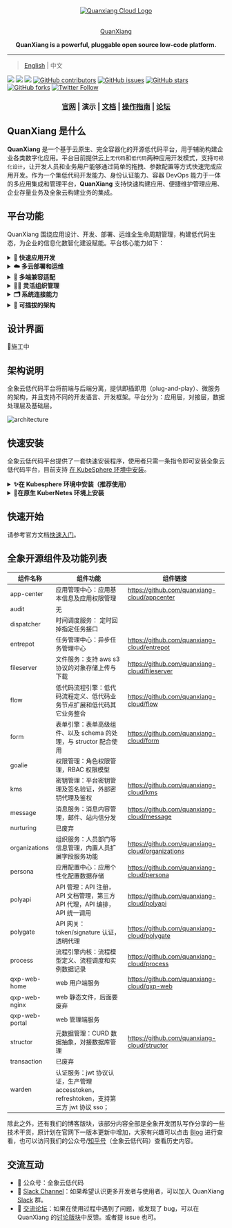 <p align="center">
  <a href="https://www.quanxiang.dev/" target="blank"><img src="https://qxp-public.pek3b.qingstor.com/qxp_vertical_logo.svg" width="300" alt="Quanxiang Cloud Logo" /></a>
</p>
<p align="center">
  <br/>
  <a href="https://www.quanxiang.dev/" target="blank">
    QuanXiang
  </a>
</p>
<p align="center">
  <b> QuanXiang is a powerful, pluggable open source low-code platform.</b>
</p>

----



> [English](./README.md) | 中文

[![](https://img.shields.io/badge/Roadmap-QuanXiang-orange.svg)](https://github.com/quanxiang-cloud/website/tree/main/content/zh/roadmap)
[![](https://img.shields.io/badge/Content-Blog-blue.svg)](https://github.com/quanxiang-cloud/website/tree/main/content/zh/blogs)
[![](https://img.shields.io/badge/release-1.1.0-brightgreen.svg)](https://github.com/quanxiang-cloud/quanxiang/releases/tag/v1.1.0)
[![GitHub contributors](https://img.shields.io/github/contributors/quanxiang-cloud/quanxiang)](https://github.com/quanxiang-cloud/quanxiang/graphs/contributors)
[![GitHub issues](https://img.shields.io/github/issues/quanxiang-cloud/quanxiang)](https://github.com/quanxiang-cloud/quanxiang/issues)
[![GitHub stars](https://img.shields.io/github/stars/quanxiang-cloud/quanxiang.svg?style=social&label=Stars)](https://github.com/quanxiang-cloud/quanxiang)
[![GitHub forks](https://img.shields.io/github/forks/quanxiang-cloud/quanxiang.svg?style=social&label=Fork)](https://github.com/quanxiang-cloud/quanxiang)
[![Twitter Follow](https://img.shields.io/twitter/follow/QuanXiang5?style=social)](https://twitter.com/QuanXiang5)


<div align="center">
  <h3>
    <a href="https://www.quanxiang.dev/" target="_blank">官网</a>
    <span> | </span>
    演示
    <span> | </span>
    <a href="https://docs.clouden.io/" target="_blank">文档</a>
    <span> | </span>
    <a href="https://docs.clouden.io/manual/application/new/" target="_blank">操作指南</a>
    <span> | </span>
    <a href="https://github.com/quanxiang-cloud/quanxiang/discussions" target="_blank">论坛</a>
  </h3>
</div>


## QuanXiang 是什么

**QuanXiang** 是一个基于云原生、完全容器化的开源低代码平台，用于辅助构建企业各类数字化应用。平台目前提供云上`无代码`和`低代码`两种应用开发模式，支持`可视化设计`，让开发人员和业务用户能够通过简单的拖拽、参数配置等方式快速完成应用开发。作为一个集低代码开发能力、身份认证能力、容器 DevOps 能力于一体的多应用集成和管理平台，**QuanXiang** 支持快速构建应用、便捷维护管理应用、企业存量业务及全象云构建业务的集成。



## 平台功能

QuanXiang 围绕应用设计、开发、部署、运维全生命周期管理，构建低代码生态，为企业的信息化数智化建设赋能。平台核心能力如下：

<details>
  <summary><b> 🚀 快速应用开发</b></summary>
  <li>可视化设计器：用户通过简单的拖拽、参数配置等方式就能完成页面设计、工作流编排、数据模型设计和角色权限的定义。
  <li>表单引擎：系统提供丰富的页面组件，能够满足页面呈现的自定义组件需求。
  <li>工作流引擎：包含灵活的触发方式和丰富的流程组件，支持多种触发方式，表单数据触发、时间触发、表单时间触发等。同时提供审批、填写等人为节点处理，同时支持数据新增、数据更新等自动流程节点处理。同时提供规则引擎的能力，满足复杂业务下的逻辑定义。
  </details>

<details>
  <summary><b>☁️ 多云部署和运维</b></summary>
  <li>QuanXiang 基于 Kubernetes 的容器化部署方案，CI/CD 持续交付部署，为应用的平滑部署、稳定运行保驾护航，大大降低了应用上线后迭代升级的风险和复杂度。
  <li>支持不同云厂商的部署及运维。
  <li>平台提供系统日志，支持查看所有操作记录。
  </details>

<details>
  <summary><b>🤖 多端兼容适配</b></summary>
  平台应用均可一次设计，在多端灵活适配。目前支持一键发布为 WEB 应用、Native APP、微信小程序。
  </details>
<details>
  <summary><b>🧑‍💻 灵活组织管理</b></summary>
  <li>企业通讯录：提供多种管理通讯录方式，帮助企业快速完成组织的构建。
  <li>角色管理：企业角色权限按需细分，保障平台账户访问安全和数据安全。
</details>
<details>
  <summary><b>🗂 系统连接能力</b></summary>
  <li>平台内部支持跨应用间的数据连接，提供了不同粒度的数据连接能力，包括：表与表之间的数据联动更新、字段与字段间的联动交互。
  <li>平台支持不同粒度的方案集成，包括组件集成、页面集成、应用集成。
  </details>


<details>
  <summary><b>🧩 可插拔的架构</b></summary>
  QuanXiang 是云原生、分布式架构的平台系统。各个核心服务（聚合类服务除外）采用完全解耦的、低内聚的方式设计，服务之间通过 API 接口进行访问。
  </details>


## 设计界面
🔧施工中



## 架构说明

全象云低代码平台将前端与后端分离，提供即插即用（plug-and-play）、微服务的架构，并且支持不同的开发语言、开发框架。平台分为：应用层，对接层，数据处理层及基础层。

![architecture](/doc/images/architecture.png)



## 快速安装

全象云低代码平台提供了一套快速安装程序，使用者只需一条指令即可安装全象云低代码平台，目前支持 [在 KubeSphere 环境中安装](#在Kubesphere环境中安装（推荐使用）)。

<details>
<summary><b>✨在 Kubesphere 环境中安装（推荐使用）</b></summary>

### 前提条件

- 已安装好 Kubernetes  环境 (<= v1.21.*)。
- 已安装好 OpenFunction 环境 (v0.5.0 及以上)。

#### 第 1 步：安装 KubeSphere

##### KubeSPhere

安装 KubeSphere 有两种方式：

- 直接安装 KubeSphere，详细步骤参见 [官方文档](https://kubesphere.io/docs/)。
- 安装  [KubeSphere(R)（QKE） ](https://docsv3.qingcloud.com/container/qke/)（**推荐**），可以一键部署高可用的 KubeSphere 集群，并支持集群自动巡检和修复。

KubeSphere 部署环境的要求如下：

| 节点类型    | 节点数量 | 资源要求                           |
| :---------- | :------- | :--------------------------------- |
| master      | 1        | CPU：4 核， 内存：8GB， 硬盘：80GB |
| worker 节点 | 5        | CPU：4 核， 内存：8GB， 硬盘：80GB |

##### OpenFunction

- 手动安装OpenFunction，详细步骤请参照[官方文档](https://openfunction.dev/docs/getting-started/installation/)

> **注意**
>
> 如果集群将用于生产或者准生产的话，建议将 worker 节点的内存和硬盘至少提高 1 倍，中间件部分推荐使用云厂商提供的 PaaS 或者服务。

#### 第 2 步：安装全象云低代码平台

##### 前提条件

安装全象云低代码平台前，您首先需要确保满足以下条件，然后再从我们的 release 中可以选择您需要的版本。

- 运行安装程序的系统可以访问 KubeSphere 集群。
- 已正确安装 kubectl，如果没有请先 [安装 kubectl](https://kubernetes.io/docs/tasks/tools/)。
- 已正确配置 kubeconfig，若没配置请先完成配置。
  - QKE  kubeconfig 可通过 QingCloud 控制台获取；
  - KubeSphere  kubeconfig 请参见 [官方文档](https://kubesphere.com.cn/docs/) 或者 [求助社区](https://github.com/kubesphere) 完成配置。
- 已安装 helm3，安装过程请参见 [官方文档](https://helm.sh/docs/intro/install/)。

##### 使用发行版

如果不希望自己编译的话可以直接使用我们发行版，点击 [下载地址](https://github.com/quanxiang-cloud/quanxiang/releases/tag/v1.1.0)。***注意区别不同版本的系统架构***。

##### 使用源码编译 

需要先 git clone 项目源代码进行编译。需要注意的是修改指令中的 GOOS 和 GOARCH 以匹配系统架构，以 Linux amd64 为例：

```bash
 git clone https://github.com/quanxiang-cloud/quanxiang.git
 cd quanxiang/deployment
 CGO_ENABLED=0 GOOS=linux GOARCH=amd64 go build -o installApp main.go
```

> **说明**
>
> - GOOS 可用系统：darwin、Linux、windows、freebsd 等;
> - GOARCH 可用架构：amd64、386、arm 等。



#### 开始安装

全象云低代码平台支持生产部署和试用部署：

- 生产环境可以先部署好中间件，具体内容可以参考 [修改配置文件](#修改配置文件)。
- 试用部署可以选择全部容器部署。



##### 修改配置文件

如果您已经部署好中间件服务，并打算将其用于全象低代码平台安装，可以在配置文件  `configs/configs.yml`  中将对应的中间件中 `enabled: true` 改为 `false`。**具体配置请参照下文内注释**。

```bash shell
  vim configs/configs.yml
    #Middleware Services 中间件服务
    mysql:
      enabled: true
      rootPassword: qxp1234     #It is required to set the root user password if enabled equal to true    设置root用户密码 enabled为true时必填
    redis:
      enabled: true
      password: cXhwMTIzNA==    #The password here is the base64 code of the password. For example, the base64 code of qxp1234 is cxhwmjm0cg==  这里的password为密码的base64编码，比如qxp1234的base64编码为cXhwMjM0Cg==
    kafka:
              .....
```

##### 安装

通过执行 `installApp` 指令来安装全象云低代码平台，试用版执行如下指令安装：

```bash shell
./installApp start -k ~/.kube/config -i -n lowcode
```

参数说明：

| 参数                 | 作用                          | 使用说明                                                |
| -------------------- | ----------------------------- | ------------------------------------------------------- |
| -c/--configfile      | 配置文件路径                  | 当前项目 configs/configs.yml 的绝对或者相对路径。       |
| -d/--deploymentFile  | 部署文件夹的路径              | 当前项目 deployment 文件夹的绝对或相对路径。            |
| -k/--kubeconfig      | 访问 k8s 集群的配置文件路径   | 如果该文件在默认位置 ～/.kube/config 可以不指定该参数。 |
| -i/--middlerwareInit | 中间件是否需要初始化          | 如果指定则对中间件进行初始化。                          |
| -n/--namespace       | 服务部署于 k8s 集群的命名空间 | 如果不指定默认为 default。                              |

##### 卸载

通过执行 `installApp` 指令进行卸载操作：

```bash shell
./installApp uninstall -n lowcode
```

参数的详细解释如下：

| 参数                      | 作用                                | 使用说明                                                     |
| ------------------------- | ----------------------------------- | ------------------------------------------------------------ |
| -d/--deploymentFile       | 部署文件夹的路径                    | 当前项目 deployment 文件夹的绝对或相对路径。                 |
| -k/--kubeconfig           | 访问 k8s 集群的配置文件路径         | 如果该文件在默认位置 ～/.kube/config 可以不指定该参数。      |
| -n/--namespace            | 卸载的服务部署于 k8s 集群的命名空间 | 如果不指定默认为 default。                                   |
| -u/--uninstallMiddlerware | 是否需要卸载工具部署的中间件        | 若没有使用工具部署的中间件可以不引用此参数。若使用，卸载时报错没有此资源，忽略即可。 |

#### 访问环境

##### 配置网关

参考 KubeSphere 的[官方文档](https://kubesphere.io/zh/docs/project-administration/project-gateway/)。我们推荐使用 LoadBalancer 方式配置网关。

##### 配置访问

访问 QuanxiangCloud 控制台，需要使用域名进行访问，可以配置 dns 或者指定本地 hosts 的方式进行访问。默认的用户名和密码是`admin@quanxiang.dev/654321a..`

- 通过 http://portal.qxp.com 访问 QuanxiangCloud 的管理端控制台。
- 通过 http://home.qxp.com 访问 QuanxiangCloud 的用户端。

> **注意**
>
> 如果需要修改访问域名，可参见 kubesphere 的[官方文档](https://kubesphere.io/zh/docs/project-user-guide/application-workloads/routes/)。

##### 初始化Web配置

Portal 控制台需要在安装完成后进行初始化，参照以下步骤进行初始化:
>
> 1. 在浏览器中打开全象云的管理端控制台
> 2. 在浏览器中打开开发者工具. MacOS快捷键 "Option + command + I", Windows/Linux快捷键"F12" 或者 "Control + Alt + I"
> 3. 在“开发者工具”中找到“source”，然后找到“snippets”.
> 4. 点击 "New snippet"然后在输入框中填入脚本内容，需要一个个的执行。
>  **注意: 脚本文件在 GITROOTDIR/deployment/scripts/ 中**

下图是执行脚本的位置：
![snippets](./doc/images/initialize_configuration.png)

 </details>

<details>
<summary><b>💸在原生 KuberNetes 环境上安装</b></summary>

敬请期待。
</details>


## 快速开始

请参考官方文档[快速入门](https://docs.clouden.io/quickstart/app_modeling/)。

## 全象开源组件及功能列表

| 组件名称 | 组件功能 | 组件链接 |
| --- | --- | --- |
| app-center | 应用管理中心：应用基本信息及应用权限管理 |	https://github.com/quanxiang-cloud/appcenter |
| audit |	无	|
| dispatcher |	时间调度服务： 定时回掉指定任务接口 |	
| entrepot	| 任务管理中心：异步任务管理中心	| https://github.com/quanxiang-cloud/entrepot |
| fileserver |	文件服务：支持 aws s3 协议的对象存储上传与下载 |	https://github.com/quanxiang-cloud/fileserver |
| flow |	低代码流程引擎：低代码流程定义、低代码业务节点扩展和低代码其它业务整合 | https://github.com/quanxiang-cloud/flow |	
| form |	表单引擎：表单高级组件、以及 schema 的处理，与 structor 配合使用	| https://github.com/quanxiang-cloud/form |
| goalie |	权限管理：角色权限管理，RBAC 权限模型	|
| kms| 	密钥管理：平台密钥管理及签名验证，外部密钥代理及鉴权	| https://github.com/quanxiang-cloud/kms |
| message |	消息服务：消息内容管理，邮件、站内信分发 | https://github.com/quanxiang-cloud/message |
| nurturing |	已废弃	|
| organizations |	组织服务：人员部门等信息管理，内置人员扩展字段服务功能	| https://github.com/quanxiang-cloud/organizations |
| persona |	应用配置中心：应用个性化配置数据存储	| https://github.com/quanxiang-cloud/persona |
|polyapi |	API 管理：API 注册，API 文档管理，第三方 API 代理，API 编排，API 统一调用	| https://github.com/quanxiang-cloud/polyapi |
| polygate	| API 网关：token/signature 认证，透明代理	| https://github.com/quanxiang-cloud/polygate |
| process |	流程引擎内核：流程模型定义、流程调度和实例数据记录	| https://github.com/quanxiang-cloud/process |
| qxp-web-home | web 用户端服务	| https://github.com/quanxiang-cloud/qxp-web |
| qxp-web-nginx	| web 静态文件，后面要废弃 |
| qxp-web-portal |	web 管理端服务	|
| structor |	元数据管理：CURD 数据抽象，对接数据库管理	| https://github.com/quanxiang-cloud/structor |
| transaction |	已废弃	|
| warden |	认证服务：jwt 协议认证，生产管理 accesstoken，refreshtoken，支持第三方 jwt 协议 sso；|

除此之外，还有我们的博客版块，该部分内容全部是全象开发团队写作分享的一些技术干货，原计划在官网下一版本更新中增加，大家有兴趣可以点击 [Blog](https://github.com/quanxiang-cloud/website/tree/main/content/zh/blogs) 进行查看，也可以访问我们的公众号/[知乎号](https://www.zhihu.com/people/quan-xiang-yun-di-dai-ma/posts)（全象云低代码）查看历史内容。

## 交流互动

- 💬 公众号：全象云低代码
- 🤖 [Slack Channel](https://quanxiangcloud.slack.com/join/shared_invite/zt-17p7ne6h3-WtDNV72vnQ0vl8pdeLxABg)：如果希望认识更多开发者与使用者，可以加入 QuanXiang [Slack](https://quanxiangcloud.slack.com/join/shared_invite/zt-17p7ne6h3-WtDNV72vnQ0vl8pdeLxABg) 群。
- 🙌 [交流论坛](https://github.com/quanxiang-cloud/quanxiang/discussions)：如果在使用过程中遇到了问题，或发现了 bug，可以在 QuanXiang 的[讨论版块](https://github.com/quanxiang-cloud/quanxiang/discussions)中反馈。或者提 issue 也可。
